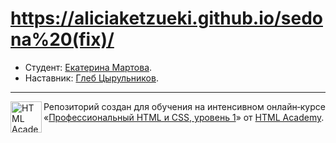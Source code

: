 # https://aliciaketzueki.github.io/sedona%20(fix)/

* Студент: [Екатерина Мартова](https://up.htmlacademy.ru/htmlcss/20/user/600361).
* Наставник: [Глеб Цырульников](https://up.htmlacademy.ru/htmlcss/20/user/492663).

---

<a href="https://htmlacademy.ru/intensive/htmlcss"><img align="left" width="50" height="50" alt="HTML Academy" src="https://up.htmlacademy.ru/static/img/intensive/htmlcss/logo-for-github-2.png"></a>

Репозиторий создан для обучения на интенсивном онлайн‑курсе «[Профессиональный HTML и CSS, уровень 1](https://htmlacademy.ru/intensive/htmlcss)» от [HTML Academy](https://htmlacademy.ru).
